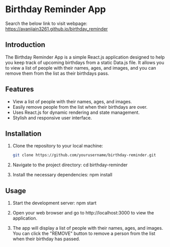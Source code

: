 # Birthday Reminder App

Search the below link to visit webpage:
https://avanijain3261.github.io/birthday_reminder

## Introduction

The Birthday Reminder App is a simple React.js application designed to help you keep track of upcoming birthdays from a static Data.js file. It allows you to view a list of people with their names, ages, and images, and you can remove them from the list as their birthdays pass.

## Features

- View a list of people with their names, ages, and images.
- Easily remove people from the list when their birthdays are over.
- Uses React.js for dynamic rendering and state management.
- Stylish and responsive user interface.

## Installation

1. Clone the repository to your local machine:

   ```bash
   git clone https://github.com/yourusername/birthday-reminder.git

2. Navigate to the project directory:
    cd birthday-reminder

3. Install the necessary dependencies:
    npm install

## Usage
1. Start the development server:
    npm start

2. Open your web browser and go to http://localhost:3000 to view the application.

3. The app will display a list of people with their names, ages, and images. You can click the "REMOVE" button to remove a person from the list when their birthday has passed.
